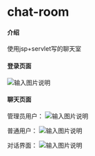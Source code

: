 # chat-room

#### 介绍
使用jsp+servlet写的聊天室

#### 登录页面
![输入图片说明](https://images.gitee.com/uploads/images/2020/1226/143929_49f8531e_6533994.png "屏幕截图.png")

#### 聊天页面

管理员用户：
![输入图片说明](https://images.gitee.com/uploads/images/2020/1226/144015_1b5d84a7_6533994.png "屏幕截图.png")

普通用户：
![输入图片说明](https://images.gitee.com/uploads/images/2020/1226/144114_01bdaaeb_6533994.png "屏幕截图.png")

对话界面：
![输入图片说明](https://images.gitee.com/uploads/images/2020/1226/144216_fb908a1a_6533994.png "屏幕截图.png")
